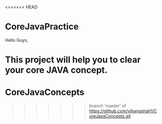 <<<<<<< HEAD
# CoreJavaPractice

Hello Guys,

This project will help you to clear your core JAVA concept. 
=======
# CoreJavaConcepts
>>>>>>> branch 'master' of https://github.com/vihangshah1/CoreJavaConcepts.git
